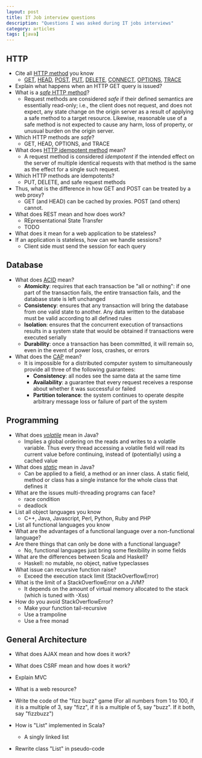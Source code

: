 ```yaml
---
layout: post
title: IT Job interview questions
description: "Questions I was asked during IT jobs interviews"
category: articles
tags: [java]
---
```


## HTTP

- Cite all [HTTP method](https://tools.ietf.org/html/rfc7231#section-4.3) you know
  - [GET](https://tools.ietf.org/html/rfc7231#section-4.3.1), [HEAD](https://tools.ietf.org/html/rfc7231#section-4.3.2), [POST](https://tools.ietf.org/html/rfc7231#section-4.3.3), [PUT](https://tools.ietf.org/html/rfc7231#section-4.3.4), [DELETE](https://tools.ietf.org/html/rfc7231#section-4.3.5), [CONNECT](https://tools.ietf.org/html/rfc7231#section-4.3.6), [OPTIONS](https://tools.ietf.org/html/rfc7231#section-4.3.7), [TRACE](https://tools.ietf.org/html/rfc7231#section-4.3.8)
- Explain what happens when an HTTP GET query is issued?
- What is a [_safe_ HTTP method](https://tools.ietf.org/html/rfc7231#section-4.2.1)?
  - Request methods are considered _safe_ if their defined semantics are essentially read-only; i.e., the client does not request, and does not expect, any state change on the origin server as a result of applying a safe method to a target resource. Likewise, reasonable use of a safe method is not expected to cause any harm, loss of property, or unusual burden on the origin server.
- Which HTTP methods are _safe_?
  - GET, HEAD, OPTIONS, and TRACE
- What does [HTTP idempotent method](https://tools.ietf.org/html/rfc7231#section-4.2.2) mean?
  - A request method is considered _idempotent_ if the intended effect on the server of multiple identical requests with that method is the same as the effect for a single such request.
- Which HTTP methods are idempotents?
  - PUT, DELETE, and safe request methods
- Thus, what is the difference in how GET and POST can be treated by a web proxy?
  - GET (and HEAD) can be cached by proxies. POST (and others) cannot.
- What does REST mean and how does work?
  - REpresentational State Transfer
  - TODO
- What does it mean for a web application to be stateless?
- If an application is stateless, how can we handle sessions?
  - Client side must send the session for each query

## Database

- What does [ACID](http://en.wikipedia.org/wiki/ACID) mean?
  - __Atomicity__: requires that each transaction be "all or nothing": if one part of the transaction fails, the entire transaction fails, and the database state is left unchanged
  - __Consistency__: ensures that any transaction will bring the database from one valid state to another. Any data written to the database must be valid according to all defined rules
  - __Isolation__: ensures that the concurrent execution of transactions results in a system state that would be obtained if transactions were executed serially
  - __Durability__: once a transaction has been committed, it will remain so, even in the event of power loss, crashes, or errors
- What does the [CAP](http://en.wikipedia.org/wiki/CAP_theorem) mean?
  - It is impossible for a distributed computer system to simultaneously provide all three of the following guarantees:
    - __Consistency__: all nodes see the same data at the same time
    - __Availability__: a guarantee that every request receives a response about whether it was successful or failed
    - __Partition tolerance__: the system continues to operate despite arbitrary message loss or failure of part of the system

## Programming

- What does [_volatile_](http://en.wikipedia.org/wiki/Volatile_variable#In_Java) mean in Java?
  - Implies a global ordering on the reads and writes to a volatile variable. Thus every thread accessing a volatile field will read its current value before continuing, instead of (potentially) using a cached value
- What does [_static_](http://en.wikipedia.org/wiki/Volatile_variable#In_Java) mean in Java?
  - Can be applied to a field, a method or an inner class. A static field, method or class has a single instance for the whole class that defines it
- What are the issues multi-threading programs can face?
  - race condition
  - deadlock
- List all object languages you know
  - C++, Java, Javascript, Perl, Python, Ruby and PHP
- List all functional languages you know
- What are the advantages of a functional language over a non-functional language?
- Are there things that can only be done with a functional language?
  - No, functional languages just bring some flexibility in some fields
- What are the differences between Scala and Haskell?
  - Haskell: no mutable, no object, native typeclasses
- What issue can recursive function raise?
  - Exceed the execution stack limit (StackOverflowError)
- What is the limit of a StackOverflowError on a JVM?
  - It depends on the amount of virtual memory allocated to the stack (which is tuned with -Xss)
- How do you avoid StackOverflowError?
  - Make your function tail-recursive
  - Use a trampoline
  - Use a free monad

## General Architecture

- What does AJAX mean and how does it work?
- What does CSRF mean and how does it work?
- Explain MVC
- What is a web resource?

- Write the code of the "fizz buzz" game (For all numbers from 1 to 100, if it is a multiple of 3, say "fizz", if it is a multiple of 5, say "buzz". If it both, say "fizzbuzz")
- How is "List" implemented in Scala?
  - A singly linked list
- Rewrite class "List" in pseudo-code
